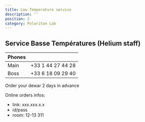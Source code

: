 ```yaml
---
title: Low Temperature service
description: ''
position: 2
category: Polariton Lab
---
```


## Service Basse Températures (Helium staff)

| Phones | |
| --- | --- |
| Main | +33 1 44 27 44 28 |
| Boss | +33 6 18 09 29 40 |

<alert type="warning">Order your dewar 2 days in advance</alert>

Online orders infos:
- link: xxx.xxx.x.x
- id/pass
- room: 12-13 311



